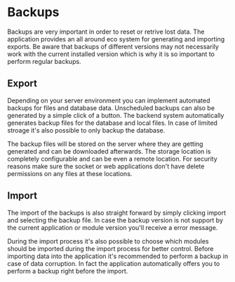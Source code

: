 # Backups

Backups are very important in order to reset or retrive lost data. The application provides an all around eco system for generating and importing exports. Be aware that backups of different versions may not necessarily work with the current installed version which is why it is so important to perform regular backups. 

## Export

Depending on your server environment you can implement automated backups for files and database data. Unscheduled backups can also be generated by a simple click of a button. The backend system automatically generates backup files for the database and local files. In case of limited stroage it's also possible to only backup the database. 

The backup files will be stored on the server where they are getting generated and can be downloaded afterwards. The storage location is completely configurable and can be even a remote location. For security reasons make sure the socket or web applications don't have delete permissions on any files at these locations.

## Import

The import of the backups is also straight forward by simply clicking import and selecting the backup file. In case the backup version is not support by the current application or module version you'll receive a error message. 

During the import process it's also possible to choose which modules should be imported during the import process for better control. Before importing data into the application it's recommended to perform a backup in case of data corruption. In fact the application automatically offers you to perform a backup right before the import.